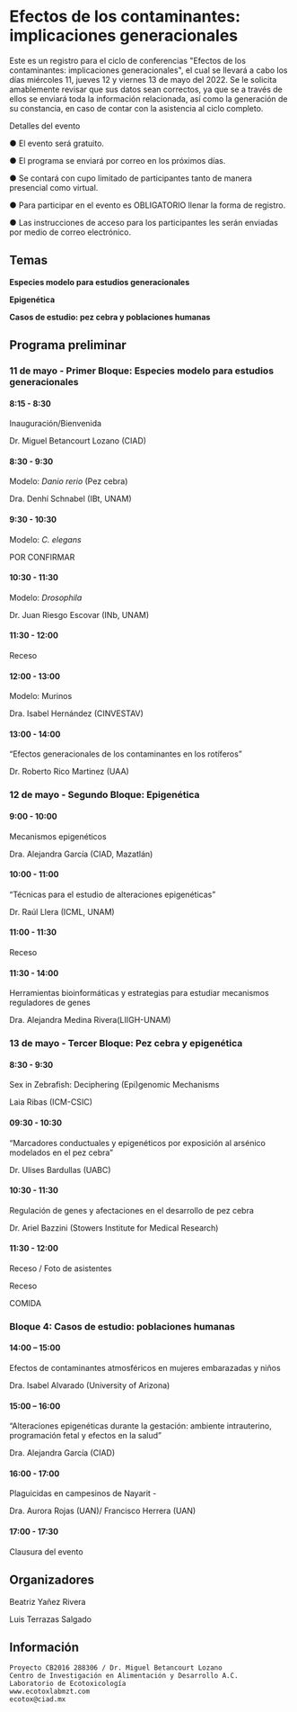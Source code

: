 # Efectos de los contaminantes: implicaciones generacionales

Este es un registro para el ciclo de conferencias "Efectos de los contaminantes: implicaciones generacionales", el cual se llevará a cabo los días miércoles 11,  jueves 12 y viernes 13 de mayo del 2022. Se le solicita amablemente revisar que sus datos sean correctos, ya que se a través de ellos se enviará toda la información relacionada, así como la generación de su constancia, en caso de contar con la asistencia al ciclo completo.

Detalles del evento

●	El evento será gratuito.

●	El programa se enviará por correo en los próximos días.

●	Se contará con cupo limitado de participantes tanto de manera presencial como virtual.

●	Para participar en el evento es OBLIGATORIO llenar la forma de registro.

●	Las instrucciones de acceso para los participantes les serán enviadas por medio de correo electrónico.


## Temas

**Especies modelo para estudios generacionales**

**Epigenética**

**Casos de estudio: pez cebra y poblaciones humanas**


## Programa preliminar

 ### 11 de mayo - Primer Bloque: Especies modelo para estudios generacionales

#### 8:15 - 8:30
Inauguración/Bienvenida 

Dr. Miguel Betancourt Lozano (CIAD)


#### 8:30 - 9:30
Modelo: _Danio rerio_ (Pez cebra)  

Dra. Denhí Schnabel (IBt, UNAM) 

#### 9:30 - 10:30
Modelo: _C. elegans_

POR CONFIRMAR

#### 10:30 - 11:30
Modelo: _Drosophila_  

Dr. Juan Riesgo Escovar (INb, UNAM)

#### 11:30 - 12:00

Receso

#### 12:00 - 13:00
Modelo: Murinos 

Dra. Isabel Hernández (CINVESTAV)

#### 13:00 - 14:00
“Efectos generacionales de los contaminantes en los rotíferos”

Dr. Roberto Rico Martinez (UAA)

### 12 de mayo - Segundo Bloque: Epigenética

#### 9:00 - 10:00
Mecanismos epigenéticos  

Dra. Alejandra García (CIAD, Mazatlán)

#### 10:00 - 11:00
“Técnicas para el estudio de alteraciones epigenéticas”

Dr. Raúl Llera (ICML, UNAM)

#### 11:00 - 11:30

Receso

#### 11:30 - 14:00
Herramientas bioinformáticas y estrategias para estudiar mecanismos reguladores de genes 

Dra. Alejandra Medina Rivera(LIIGH-UNAM) 


### 13 de mayo - Tercer Bloque: Pez cebra y epigenética

#### 8:30 - 9:30
Sex in Zebrafish: Deciphering (Epi)genomic Mechanisms 

Laia Ribas (ICM-CSIC) 

#### 09:30 - 10:30
“Marcadores conductuales y epigenéticos por exposición al arsénico modelados en el pez cebra”

Dr. Ulises Bardullas (UABC)  

#### 10:30 - 11:30
Regulación de genes y afectaciones en el desarrollo de pez cebra

Dr. Ariel Bazzini (Stowers Institute for Medical Research)

#### 11:30 - 12:00

Receso /  Foto de asistentes
 
Receso  

COMIDA

### Bloque 4:  Casos de estudio: poblaciones humanas

#### 14:00 – 15:00
Efectos de contaminantes atmosféricos en mujeres embarazadas y niños 

Dra. Isabel Alvarado  (University of Arizona)

#### 15:00 – 16:00
“Alteraciones epigenéticas durante la gestación: ambiente intrauterino, programación fetal y efectos en la salud” 

Dra. Alejandra García (CIAD) 

#### 16:00 - 17:00
Plaguicidas en campesinos de Nayarit  - 

Dra. Aurora Rojas (UAN)/ Francisco Herrera (UAN)
 
#### 17:00 - 17:30

Clausura del evento 


## Organizadores
Beatriz Yañez Rivera

Luis Terrazas Salgado

## Información
```
Proyecto CB2016 288306 / Dr. Miguel Betancourt Lozano
Centro de Investigación en Alimentación y Desarrollo A.C.
Laboratorio de Ecotoxicología
www.ecotoxlabmzt.com
ecotox@ciad.mx






